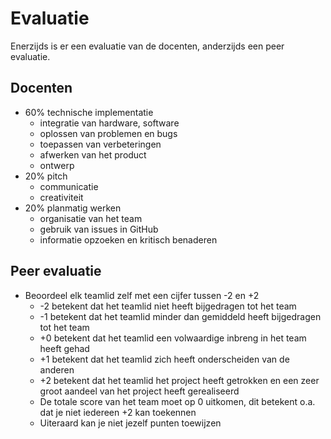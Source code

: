 <!-- markdownlint-disable MD013 -->
# Evaluatie

Enerzijds is er een evaluatie van de docenten, anderzijds een peer evaluatie.

## Docenten

* 60% technische implementatie
  * integratie van hardware, software
  * oplossen van problemen en bugs
  * toepassen van verbeteringen
  * afwerken van het product
  * ontwerp
* 20% pitch
  * communicatie
  * creativiteit
* 20% planmatig werken
  * organisatie van het team
  * gebruik van issues in GitHub
  * informatie opzoeken en kritisch benaderen

## Peer evaluatie

* Beoordeel elk teamlid zelf met een cijfer tussen -2 en +2
  * -2 betekent dat het teamlid niet heeft bijgedragen tot het team
  * -1 betekent dat het teamlid minder dan gemiddeld heeft bijgedragen tot het team
  * +0 betekent dat het teamlid een volwaardige inbreng in het team heeft gehad
  * +1 betekent dat het teamlid zich heeft onderscheiden van de anderen
  * +2 betekent dat het teamlid het project heeft getrokken en een zeer groot aandeel van het project heeft gerealiseerd
  * De totale score van het team moet op 0 uitkomen, dit betekent o.a. dat je niet iedereen +2 kan toekennen
  * Uiteraard kan je niet jezelf punten toewijzen
  